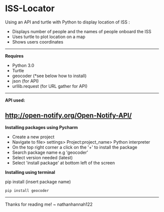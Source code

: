 # ISS-Locator

Using an API and turtle with Python to display location of ISS :
- Displays number of people and the names of people onboard the ISS
- Uses turtle to plot location on a map
- Shows users coordinates

----------------------------------------------------------------------
**Requires**
- Python 3.0 
- Turtle
- geocoder (*see below how to install)
- json (for API)
- urllib.request (for URL gather for API)
----------------------------------------------------------------------

**API used:**

http://open-notify.org/Open-Notify-API/
----------------------------------------------------------------------

**Installing packages using Pycharm**

- Create a new project
- Navigate to file> settings> Project:project_name> Python interpreter
- On the top right corner a click on the '+' to install the package
- Search package name e.g 'geocoder'
- Select version needed (latest)
- Select 'install package' at bottom left of the screen

**Installing using terminal** 

pip install (insert package name)

`pip install geocoder`

----------------------------------------------------------------------

Thanks for reading me! ~ nathanhannah122
